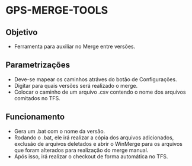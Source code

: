 # GPS-MERGE-TOOLS

## Objetivo
- Ferramenta para auxiliar no Merge entre versões.

## Parametrizações
- Deve-se mapear os caminhos atráves do botão de Configurações.
- Digitar para quais versões será realizado o merge.
- Colocar o caminho de um arquivo .csv contendo o nome dos arquivos comitados no TFS.

## Funcionamento
- Gera um .bat com o nome da versão.
- Rodando o .bat, ele irá realizar a cópia dos arquivos adicionados, exclusão de arquivos deletados e abrir o WinMerge para os arquivos que foram alterados para realização do merge manual.
- Após isso, irá realizar o checkout de forma automática no TFS.